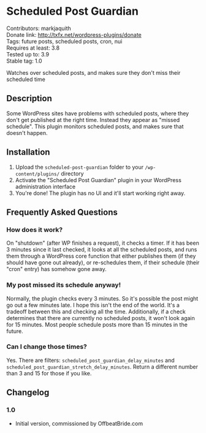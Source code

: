 # Scheduled Post Guardian #

Contributors: markjaquith  
Donate link: http://txfx.net/wordpress-plugins/donate  
Tags: future posts, scheduled posts, cron, nui  
Requires at least: 3.8  
Tested up to: 3.9  
Stable tag: 1.0  

Watches over scheduled posts, and makes sure they don't miss their scheduled time

## Description ##

Some WordPress sites have problems with scheduled posts, where they don't get published at the right time. Instead they appear as "missed schedule". This plugin monitors scheduled posts, and makes sure that doesn't happen.

## Installation ##

1. Upload the `scheduled-post-guardian` folder to your `/wp-content/plugins/` directory
2. Activate the "Scheduled Post Guardian" plugin in your WordPress administration interface
3. You're done! The plugin has no UI and it'll start working right away.

## Frequently Asked Questions ##

### How does it work? ###

On "shutdown" (after WP finishes a request), it checks a timer. If it has been 3 minutes since it last checked, it looks at all the scheduled posts, and runs them through a WordPress core function that either publishes them (if they should have gone out already), or re-schedules them, if their schedule (their "cron" entry) has somehow gone away.

### My post missed its schedule anyway! ###

Normally, the plugin checks every 3 minutes. So it's possible the post might go out a few minutes late. I hope this isn't the end of the world. It's a tradeoff between this and checking all the time. Additionally, if a check determines that there are currently no scheduled posts, it won't look again for 15 minutes. Most people schedule posts more than 15 minutes in the future.

### Can I change those times? ###

Yes. There are filters: `scheduled_post_guardian_delay_minutes` and `scheduled_post_guardian_stretch_delay_minutes`. Return a different number than 3 and 15 for those if you like.

## Changelog ##

### 1.0 ###

* Initial version, commissioned by OffbeatBride.com
